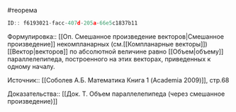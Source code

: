 #теорема

```javascript
ID:: f6193021-facc-407d-205a-66e5c1837b11
```

Формулировка:: [[Оп. Смешанное произведение векторов|Смешанное произведение]] некомпланарных (см.[[Компланарные векторы]])  [[Вектор|векторов]] по абсолютной величине равно [[Объем|объему]] параллелепипеда, построенного на этих векторах, приведенных к одному началу.

Источник:: [[Соболев А.Б. Математика Книга 1 (Academia 2009)]], стр.68

Доказательства:: [[Док. Т. Объем параллелепипеда (через смешанное произведение)]]